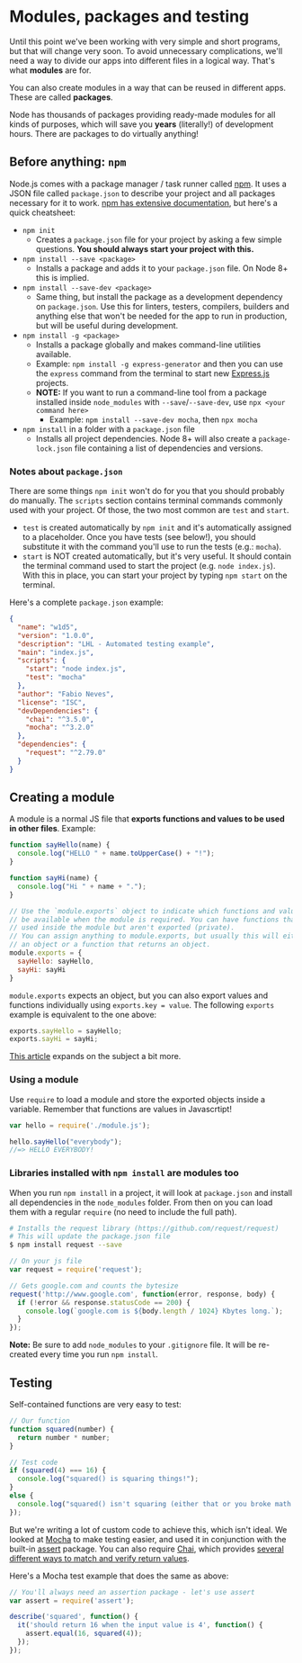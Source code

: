 # Modules, packages and testing

Until this point we've been working with very simple and short programs, but that will change very soon. To avoid unnecessary complications, we'll need a way to divide our apps into different files in a logical way. That's what **modules** are for.

You can also create modules in a way that can be reused in different apps. These are called **packages**.

Node has thousands of packages providing ready-made modules for all kinds of purposes, which will save you **years** (literally!) of development hours. There are packages to do virtually anything!

## Before anything: `npm`

Node.js comes with a package manager / task runner called [npm](https://www.npmjs.com/). It uses a JSON file called `package.json` to describe your project and all packages necessary for it to work. [npm has extensive documentation](https://docs.npmjs.com/), but here's a quick cheatsheet:

* `npm init`
    * Creates a `package.json` file for your project by asking a few simple questions. **You should always start your project with this.**
* `npm install --save <package>`
    * Installs a package and adds it to your `package.json` file. On Node 8+ this is implied.
* `npm install --save-dev <package>`
    * Same thing, but install the package as a development dependency on `package.json`. Use this for linters, testers, compilers, builders and anything else that won't be needed for the app to run in production, but will be useful during development.
* `npm install -g <package>`
    * Installs a package globally and makes command-line utilities available.
    * Example: `npm install -g express-generator` and then you can use the `express` command from the terminal to start new [Express.js](http://expressjs.com) projects.
    * **NOTE:** If you want to run a command-line tool from a package installed inside `node_modules` with `--save`/`--save-dev`, use `npx <your command here>`
      - Example: `npm install --save-dev mocha`, then `npx mocha`
* `npm install` in a folder with a `package.json` file
   * Installs all project dependencies. Node 8+ will also create a `package-lock.json` file containing a list of dependencies and versions.

### Notes about `package.json`

There are some things `npm init` won't do for you that you should probably do manually. The `scripts` section contains terminal commands commonly used with your project. Of those, the two most common are `test` and `start`.

* `test` is created automatically by `npm init` and it's automatically assigned to a placeholder. Once you have tests (see below!), you should substitute it with the command you'll use to run the tests (e.g.: `mocha`).
* `start` is NOT created automatically, but it's very useful. It should contain the terminal command used to start the project (e.g. `node index.js`). With this in place, you can start your project by typing `npm start` on the terminal.

Here's a complete `package.json` example:
```json
{
  "name": "w1d5",
  "version": "1.0.0",
  "description": "LHL - Automated testing example",
  "main": "index.js",
  "scripts": {
    "start": "node index.js",
    "test": "mocha"
  },
  "author": "Fabio Neves",
  "license": "ISC",
  "devDependencies": {
    "chai": "^3.5.0",
    "mocha": "^3.2.0"
  },
  "dependencies": {
    "request": "^2.79.0"
  }
}
```

## Creating a module

A module is a normal JS file that **exports functions and values to be used in other files**. Example:
```js
function sayHello(name) {
  console.log("HELLO " + name.toUpperCase() + "!");
}

function sayHi(name) {
  console.log("Hi " + name + ".");
}

// Use the `module.exports` object to indicate which functions and values will
// be available when the module is required. You can have functions that are
// used inside the module but aren't exported (private).
// You can assign anything to module.exports, but usually this will either be
// an object or a function that returns an object.
module.exports = {
  sayHello: sayHello,
  sayHi: sayHi
}
```

`module.exports` expects an object, but you can also export values and functions individually using `exports.key = value`. The following `exports` example is equivalent to the one above:
```js
exports.sayHello = sayHello;
exports.sayHi = sayHi;
```

[This article](https://www.sitepoint.com/understanding-module-exports-exports-node-js/) expands on the subject a bit more.

### Using a module

Use `require` to load a module and store the exported objects inside a variable. Remember that functions are values in Javascrtipt!
```js
var hello = require('./module.js');

hello.sayHello("everybody");
//=> HELLO EVERYBODY!
```

### Libraries installed with `npm install` are modules too

When you run `npm install` in a project, it will look at `package.json` and install all dependencies in the `node_modules` folder. From then on you can load them with a regular `require` (no need to include the full path).
```sh
# Installs the request library (https://github.com/request/request)
# This will update the package.json file
$ npm install request --save
```
```js
// On your js file
var request = require('request');

// Gets google.com and counts the bytesize
request('http://www.google.com', function(error, response, body) {
  if (!error && response.statusCode == 200) {
    console.log(`google.com is ${body.length / 1024} Kbytes long.`);
  }
});
```

**Note:** Be sure to add `node_modules` to your `.gitignore` file. It will be re-created every time you run `npm install`.

## Testing

Self-contained functions are very easy to test:

```js
// Our function
function squared(number) {
  return number * number;
}

// Test code
if (squared(4) === 16) {
  console.log("squared() is squaring things!");
}
else {
  console.log("squared() isn't squaring (either that or you broke math!).")
});
```

But we're writing a lot of custom code to achieve this, which isn't ideal. We looked at [Mocha](https://mochajs.org/) to make testing easier, and used it in conjunction with the built-in [assert](https://nodejs.org/api/assert.html) package. You can also require [Chai](http://chaijs.com), which provides [several different ways to match and verify return values](http://chaijs.com/api/bdd/).

Here's a Mocha test example that does the same as above:

```js
// You'll always need an assertion package - let's use assert
var assert = require('assert');

describe('squared', function() {
  it('should return 16 when the input value is 4', function() {
    assert.equal(16, squared(4));
  });
});
```
